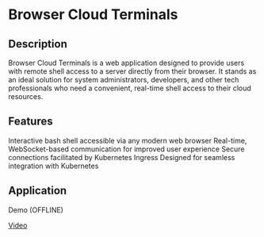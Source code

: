 # Browser Cloud Terminals
## Description
Browser Cloud Terminals is a web application designed to provide users with remote shell access to a server directly from their browser. It stands as an ideal solution for system administrators, developers, and other tech professionals who need a convenient, real-time shell access to their cloud resources.

## Features
Interactive bash shell accessible via any modern web browser
Real-time, WebSocket-based communication for improved user experience
Secure connections facilitated by Kubernetes Ingress
Designed for seamless integration with Kubernetes

## Application

Demo (OFFLINE)

[Video](https://www.youtube.com/watch?v=oJxlwvi-J4k&ab_channel=BenDrummond)
